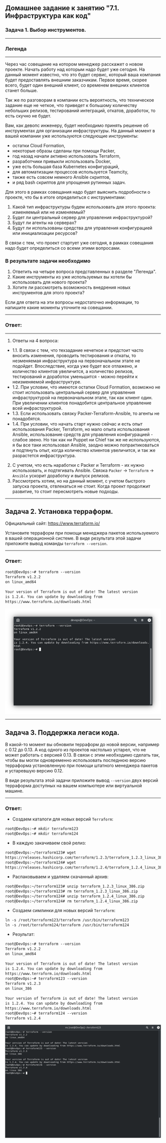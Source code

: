 ## Домашнее задание к занятию "7.1. Инфраструктура как код"

### Задача 1. Выбор инструментов. 

---

### Легенда

---

Через час совещание на котором менеджер расскажет о новом проекте. Начать работу над которым надо 
будет уже сегодня. 
На данный момент известно, что это будет сервис, который ваша компания будет предоставлять внешним заказчикам.
Первое время, скорее всего, будет один внешний клиент, со временем внешних клиентов станет больше.

Так же по разговорам в компании есть вероятность, что техническое задание еще не четкое, что приведет к большому
количеству небольших релизов, тестирований интеграций, откатов, доработок, то есть скучно не будет.  
   
Вам, как девопс инженеру, будет необходимо принять решение об инструментах для организации инфраструктуры.
На данный момент в вашей компании уже используются следующие инструменты: 
- остатки Сloud Formation, 
- некоторые образы сделаны при помощи Packer,
- год назад начали активно использовать Terraform, 
- разработчики привыкли использовать Docker, 
- уже есть большая база Kubernetes конфигураций, 
- для автоматизации процессов используется Teamcity, 
- также есть совсем немного Ansible скриптов, 
- и ряд bash скриптов для упрощения рутинных задач.  

Для этого в рамках совещания надо будет выяснить подробности о проекте, что бы в итоге определиться с инструментами:

1. Какой тип инфраструктуры будем использовать для этого проекта: изменяемый или не изменяемый?
2. Будет ли центральный сервер для управления инфраструктурой?
3. Будут ли агенты на серверах?
4. Будут ли использованы средства для управления конфигурацией или инициализации ресурсов? 
 
В связи с тем, что проект стартует уже сегодня, в рамках совещания надо будет определиться со всеми этими вопросами.

### В результате задачи необходимо

1. Ответить на четыре вопроса представленных в разделе "Легенда". 
2. Какие инструменты из уже используемых вы хотели бы использовать для нового проекта? 
3. Хотите ли рассмотреть возможность внедрения новых инструментов для этого проекта? 

Если для ответа на эти вопросы недостаточно информации, то напишите какие моменты уточните на совещании.

---

### Ответ:

---
1. Ответы на 4 вопроса:

- 1.1. В связи с тем, что техзадание нечеткое и предстоит часто вносить изменения, проводить тестирования и откаты, то незменяемая инфраструктура на первоначальном этапе не подойдет. Впоследствие, когда уже будет все отлажено, и количество клиентов увеличится, а количество релизов, тестирований и доработок уменьшится - можно перейти к неизменяемой инфраструктуре.
- 1.2. При условии, что имеются остатки Сloud Formation, возможно не стоит использовать центральный сервер для управления инфраструктурой на первоначальном этапе, так как клиент один. При увеличении клиентов понадобится центральное управление всей инфраструктурой.
- 1.3. Если использовать связку Packer-Terraform-Ansible, то агенты не понадобятся.
- 1.4. При условии, что начать старт нужно сейчас и есть опыт использования Packer, Terraform, но мало опыта использования Ansible, использование средств для управления конфигурацией - слабое звено. Но так как ни Puppet ни Chief так же не используются, я бы все таки использовал Ansible, заодно можно попрактиковаться и подтянуть опыт, когда количество клиентов увеличится, и так же разрастется инфраструктура. 

2. С учетом, что есть наработки с Packer и Terraform - их нужно использовать, и подтягивать Ansible. Связка `Packer` -> `Terraform` -> `Ansible` ускорит доработку и выпуск релизов.
3. Рассмотреть хотим, но на данный момент, с учетом быстрого запуска проекта, отвлекаться не стоит. Когда проект продолжит развитие, то стоит пересмотреть новые подходы.

---


## Задача 2. Установка терраформ. 

Официальный сайт: https://www.terraform.io/

Установите терраформ при помощи менеджера пакетов используемого в вашей операционной системе.
В виде результата этой задачи приложите вывод команды `terraform --version`.

---
### Ответ:

>
    root@DevOps:~# terraform --version
    Terraform v1.2.2
    on linux_amd64
    
    Your version of Terraform is out of date! The latest version
    is 1.2.4. You can update by downloading from https://www.terraform.io/downloads.html
   
![7_1_1.png](https://github.com/psvitov/devops-netology/blob/main/Homework/virt_homework_7_1/7_1_1.png)

---

## Задача 3. Поддержка легаси кода. 

В какой-то момент вы обновили терраформ до новой версии, например с 0.12 до 0.13. 
А код одного из проектов настолько устарел, что не может работать с версией 0.13. 
В связи с этим необходимо сделать так, чтобы вы могли одновременно использовать последнюю версию терраформа установленную при помощи
штатного менеджера пакетов и устаревшую версию 0.12. 

В виде результата этой задачи приложите вывод `--version` двух версий терраформа доступных на вашем компьютере 
или виртуальной машине.

---
### Ответ: 

- Создаем каталоги для новых версий `Terraform`:

> 
    root@DevOps:~# mkdir terraform123
    root@DevOps:~# mkdir terraform124
- В каждую закачиваем свой релиз:

> 
    root@DevOps:~/terraform123# wget https://releases.hashicorp.com/terraform/1.2.3/terraform_1.2.3_linux_386.zip
    root@DevOps:~/terraform124# wget https://releases.hashicorp.com/terraform/1.2.4/terraform_1.2.4_linux_386.zip
    
- Распаковываем и удаляем скачанный архив:

> 
    root@DevOps:~/terraform123# unzip terraform_1.2.3_linux_386.zip
    root@DevOps:~/terraform123# rm terraform_1.2.3_linux_386.zip
    root@DevOps:~/terraform124# unzip terraform_1.2.4_linux_386.zip
    root@DevOps:~/terraform124# rm terraform_1.2.4_linux_386.zip
    
- Создаем симлинки для новых версий `Terraform`:

> 
    ln -s /root/terraform123/terraform /usr/bin/terraform123
    ln -s /root/terraform124/terraform /usr/bin/terraform124
    
- Результат:

> 
    root@DevOps:~# terraform --version
    Terraform v1.2.2
    on linux_amd64
    
    Your version of Terraform is out of date! The latest version
    is 1.2.4. You can update by downloading from https://www.terraform.io/downloads.html
    root@DevOps:~# terraform123 --version
    Terraform v1.2.3
    on linux_386
    
    Your version of Terraform is out of date! The latest version
    is 1.2.4. You can update by downloading from https://www.terraform.io/downloads.html
    root@DevOps:~# terraform124 --version
    Terraform v1.2.4
    
![7_1_2.png](https://github.com/psvitov/devops-netology/blob/main/Homework/virt_homework_7_1/7_1_2.png)
